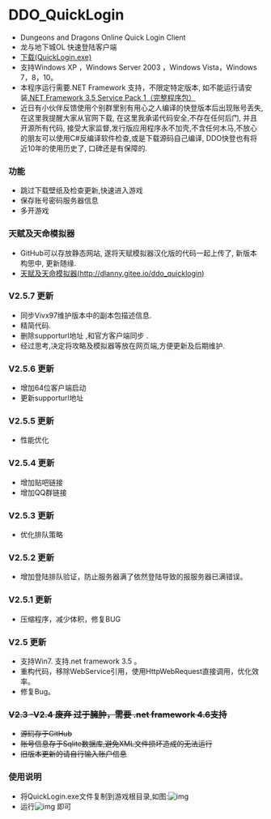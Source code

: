 ﻿# DDO_QuickLogin
+ Dungeons and Dragons Online Quick Login Client
+ 龙与地下城OL 快速登陆客户端
+ [下载(QuickLogin.exe)](../../raw/master/dist/QuickLogin.exe)
+ 支持Windows XP ，Windows Server 2003 ，Windows Vista，Windows 7，8，10。
+ 本程序运行需要.NET Framework 支持，不限定特定版本, 如不能运行请安装[.NET Framework 3.5 Service Pack 1（完整程序包）](http://download.microsoft.com/download/2/0/e/20e90413-712f-438c-988e-fdaa79a8ac3d/dotnetfx35.exe)
+ 近日有小伙伴反馈使用个别群里别有用心之人编译的快登版本后出现账号丢失,在这里我提醒大家从官网下载, 在这里我承诺代码安全,不存在任何后门, 并且开源所有代码, 接受大家监督,发行版应用程序永不加壳,不含任何木马,不放心的朋友可以使用C#反编译软件检查,或是下载源码自己编译, DDO快登也有将近10年的使用历史了, 口碑还是有保障的.

### 功能
+ 跳过下载壁纸及检查更新,快速进入游戏
+ 保存账号密码服务器信息
+ 多开游戏

### 天赋及天命模拟器
+ GitHub可以存放静态网站, 遂将天赋模拟器汉化版的代码一起上传了, 新版本构思中, 更新随缘.
+ [天赋及天命模拟器(http://dlanny.gitee.io/ddo_quicklogin)](http://dlanny.gitee.io/ddo_quicklogin)
### V2.5.7 更新
+ 同步Vivx97维护版本中的副本包描述信息.
+ 精简代码.
+ 删除supporturl地址 ,和官方客户端同步 .
+ 经过思考,决定将攻略及模拟器等放在网页端,方便更新及后期维护.

### V2.5.6 更新
+ 增加64位客户端启动
+ 更新supporturl地址  

### V2.5.5 更新
+ 性能优化  

### V2.5.4 更新
+ 增加贴吧链接 
+ 增加QQ群链接

### V2.5.3 更新
+ 优化排队策略

### V2.5.2 更新
+ 增加登陆排队验证，防止服务器满了依然登陆导致的报服务器已满错误。

### V2.5.1 更新
+ 压缩程序，减少体积，修复BUG

### V2.5 更新
+ 支持Win7. 支持.net framework 3.5 。
+ 重构代码，移除WebService引用，使用HttpWebRequest直接调用，优化效率。
+ 修复Bug。

### ~~V2.3 -V2.4  废弃 过于臃肿，需要 .net framework 4.6支持~~
+ ~~源码存于GitHub~~
+ ~~账号信息存于Sqlite数据库,避免XML文件损坏造成的无法运行~~
+ ~~旧版本更新的请自行输入账户信息~~

### 使用说明
+ 将QuickLogin.exe文件复制到游戏根目录,如图:![img](https://gitee.com/dlanny/DDO_QuickLogin/raw/master/DOC/1.png)
+ 运行![img](https://images.gitee.com/uploads/images/2019/0628/181152_2385d8a8_1366903.png) 即可
